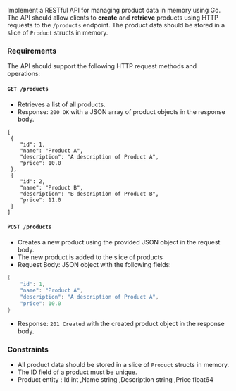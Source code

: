
Implement a RESTful API for managing product data in memory using Go. The API should allow clients to **create** and **retrieve** products using HTTP requests to the `/products` endpoint. 
The product data should be stored in a slice of `Product` structs in memory.

### Requirements

The API should support the following HTTP request methods and operations:

#### `GET /products`

-   Retrieves a list of all products.
-   Response: `200 OK` with a JSON array of product objects in the response body.
```
[
 {
    "id": 1,
    "name": "Product A",
    "description": "A description of Product A",
    "price": 10.0
 },
 {
    "id": 2,
    "name": "Product B",
    "description": "B description of Product B",
    "price": 11.0
 }
]
```

#### `POST /products`

-   Creates a new product using the provided JSON object in the request body.
-   The new product is added to the slice of products
-   Request Body: JSON object with the following fields:
```go
{
    "id": 1,
    "name": "Product A",
    "description": "A description of Product A",
    "price": 10.0
}
```

-   Response: `201 Created` with the created product object in the response body.

### Constraints

-   All product data should be stored in a slice of `Product` structs in memory.
-   The ID field of a product must be unique.
-   Product entity : Id int ,Name string ,Description string ,Price float64